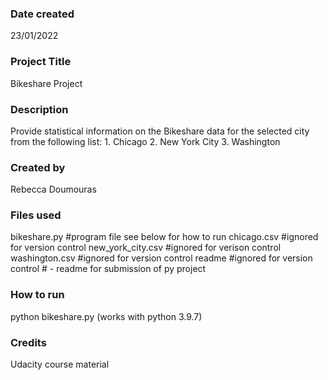 
### Date created
23/01/2022

### Project Title
Bikeshare Project

### Description
Provide statistical information on the Bikeshare data for the selected
city from the following list:
    1. Chicago
    2. New York City
    3. Washington

### Created by
Rebecca Doumouras

### Files used
bikeshare.py      #program file see below for how to run
chicago.csv       #ignored for version control
new_york_city.csv #ignored for verison control
washington.csv    #ignored for version control
readme            #ignored for version control
                  # - readme for submission of py project

### How to run
python bikeshare.py
(works with python 3.9.7)

### Credits
Udacity course material

